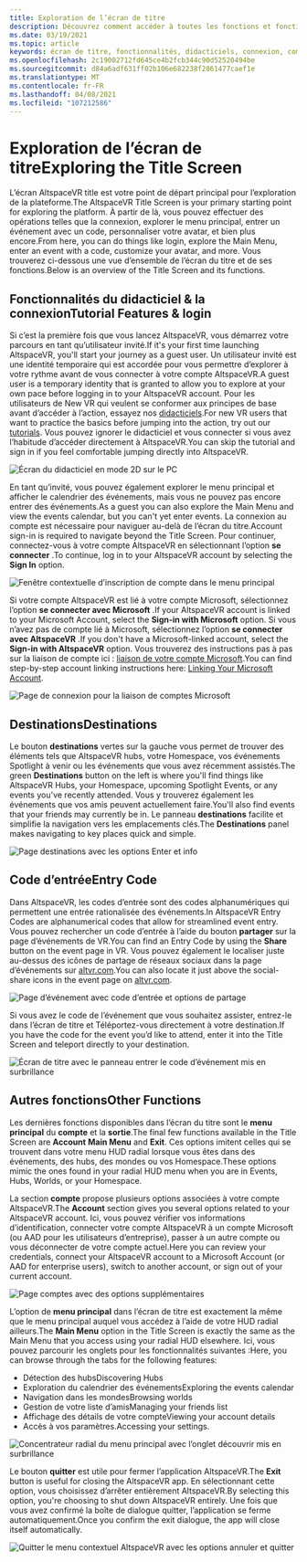 ```yaml
---
title: Exploration de l’écran de titre
description: Découvrez comment accéder à toutes les fonctions et fonctions de l’écran de titre AltspaceVR pour la première fois ou pour retourner un utilisateur.
ms.date: 03/19/2021
ms.topic: article
keywords: écran de titre, fonctionnalités, didacticiels, connexion, compte, code d’entrée, destinations
ms.openlocfilehash: 2c19002712fd645ce4b2fcb344c90d52520494be
ms.sourcegitcommit: d84a6adf631ff02b106e682238f2861477caef1e
ms.translationtype: MT
ms.contentlocale: fr-FR
ms.lasthandoff: 04/08/2021
ms.locfileid: "107212586"
---
```

# <a name="exploring-the-title-screen"></a><span data-ttu-id="360c9-104">Exploration de l’écran de titre</span><span class="sxs-lookup"><span data-stu-id="360c9-104">Exploring the Title Screen</span></span>

<span data-ttu-id="360c9-105">L’écran AltspaceVR title est votre point de départ principal pour l’exploration de la plateforme.</span><span class="sxs-lookup"><span data-stu-id="360c9-105">The AltspaceVR Title Screen is your primary starting point for exploring the platform.</span></span> <span data-ttu-id="360c9-106">À partir de là, vous pouvez effectuer des opérations telles que la connexion, explorer le menu principal, entrer un événement avec un code, personnaliser votre avatar, et bien plus encore.</span><span class="sxs-lookup"><span data-stu-id="360c9-106">From here, you can do things like login, explore the Main Menu, enter an event with a code, customize your avatar, and more.</span></span> <span data-ttu-id="360c9-107">Vous trouverez ci-dessous une vue d’ensemble de l’écran du titre et de ses fonctions.</span><span class="sxs-lookup"><span data-stu-id="360c9-107">Below is an overview of the Title Screen and its functions.</span></span> 

## <a name="tutorial-features--login"></a><span data-ttu-id="360c9-108">Fonctionnalités du didacticiel & la connexion</span><span class="sxs-lookup"><span data-stu-id="360c9-108">Tutorial Features & login</span></span> 

<span data-ttu-id="360c9-109">Si c’est la première fois que vous lancez AltspaceVR, vous démarrez votre parcours en tant qu’utilisateur invité.</span><span class="sxs-lookup"><span data-stu-id="360c9-109">If it's your first time launching AltspaceVR, you'll start your journey as a guest user.</span></span> <span data-ttu-id="360c9-110">Un utilisateur invité est une identité temporaire qui est accordée pour vous permettre d’explorer à votre rythme avant de vous connecter à votre compte AltspaceVR.</span><span class="sxs-lookup"><span data-stu-id="360c9-110">A guest user is a temporary identity that is granted to allow you to explore at your own pace before logging in to your AltspaceVR account.</span></span> <span data-ttu-id="360c9-111">Pour les utilisateurs de New VR qui veulent se conformer aux principes de base avant d’accéder à l’action, essayez nos [didacticiels](../tutorials/host-tools-overview.md).</span><span class="sxs-lookup"><span data-stu-id="360c9-111">For new VR users that want to practice the basics before jumping into the action, try out our [tutorials](../tutorials/host-tools-overview.md).</span></span> <span data-ttu-id="360c9-112">Vous pouvez ignorer le didacticiel et vous connecter si vous avez l’habitude d’accéder directement à AltspaceVR.</span><span class="sxs-lookup"><span data-stu-id="360c9-112">You can skip the tutorial and sign in if you feel comfortable jumping directly into AltspaceVR.</span></span> 

![Écran du didacticiel en mode 2D sur le PC](images/title-screen-01.png)

<span data-ttu-id="360c9-114">En tant qu’invité, vous pouvez également explorer le menu principal et afficher le calendrier des événements, mais vous ne pouvez pas encore entrer des événements.</span><span class="sxs-lookup"><span data-stu-id="360c9-114">As a guest you can also explore the Main Menu and view the events calendar, but you can't yet enter events.</span></span> <span data-ttu-id="360c9-115">La connexion au compte est nécessaire pour naviguer au-delà de l’écran du titre.</span><span class="sxs-lookup"><span data-stu-id="360c9-115">Account sign-in is required to navigate beyond the Title Screen.</span></span> <span data-ttu-id="360c9-116">Pour continuer, connectez-vous à votre compte AltspaceVR en sélectionnant l’option **se connecter** .</span><span class="sxs-lookup"><span data-stu-id="360c9-116">To continue, log in to your AltspaceVR account by selecting the **Sign In** option.</span></span> 

![Fenêtre contextuelle d’inscription de compte dans le menu principal](images/title-screen-03.png)

<span data-ttu-id="360c9-118">Si votre compte AltspaceVR est lié à votre compte Microsoft, sélectionnez l’option **se connecter avec Microsoft** .</span><span class="sxs-lookup"><span data-stu-id="360c9-118">If your AltspaceVR account is linked to your Microsoft Account, select the **Sign-in with Microsoft** option.</span></span> <span data-ttu-id="360c9-119">Si vous n’avez pas de compte lié à Microsoft, sélectionnez l’option **se connecter avec AltspaceVR** .</span><span class="sxs-lookup"><span data-stu-id="360c9-119">If you don't have a Microsoft-linked account, select the **Sign-in with AltspaceVR** option.</span></span> <span data-ttu-id="360c9-120">Vous trouverez des instructions pas à pas sur la liaison de compte ici : [liaison de votre compte Microsoft](../getting-started/linking-microsoft-account.md).</span><span class="sxs-lookup"><span data-stu-id="360c9-120">You can find step-by-step account linking instructions here: [Linking Your Microsoft Account](../getting-started/linking-microsoft-account.md).</span></span> 

![Page de connexion pour la liaison de comptes Microsoft](images/title-screen-02.png)

## <a name="destinations"></a><span data-ttu-id="360c9-122">Destinations</span><span class="sxs-lookup"><span data-stu-id="360c9-122">Destinations</span></span> 

<span data-ttu-id="360c9-123">Le bouton **destinations** vertes sur la gauche vous permet de trouver des éléments tels que AltspaceVR hubs, votre Homespace, vos événements Spotlight à venir ou les événements que vous avez récemment assistés.</span><span class="sxs-lookup"><span data-stu-id="360c9-123">The green **Destinations** button on the left is where you'll find things like AltspaceVR Hubs, your Homespace, upcoming Spotlight Events, or any events you've recently attended.</span></span> <span data-ttu-id="360c9-124">Vous y trouverez également les événements que vos amis peuvent actuellement faire.</span><span class="sxs-lookup"><span data-stu-id="360c9-124">You'll also find events that your friends may currently be in.</span></span> <span data-ttu-id="360c9-125">Le panneau **destinations** facilite et simplifie la navigation vers les emplacements clés.</span><span class="sxs-lookup"><span data-stu-id="360c9-125">The **Destinations** panel makes navigating to key places quick and simple.</span></span> 

![Page destinations avec les options Enter et info](images/title-screen-04.png)

## <a name="entry-code"></a><span data-ttu-id="360c9-127">Code d’entrée</span><span class="sxs-lookup"><span data-stu-id="360c9-127">Entry Code</span></span> 

<span data-ttu-id="360c9-128">Dans AltspaceVR, les codes d’entrée sont des codes alphanumériques qui permettent une entrée rationalisée des événements.</span><span class="sxs-lookup"><span data-stu-id="360c9-128">In AltspaceVR Entry Codes are alphanumerical codes that allow for streamlined event entry.</span></span> <span data-ttu-id="360c9-129">Vous pouvez rechercher un code d’entrée à l’aide du bouton **partager** sur la page d’événements de VR.</span><span class="sxs-lookup"><span data-stu-id="360c9-129">You can find an Entry Code by using the **Share** button on the event page in VR.</span></span> <span data-ttu-id="360c9-130">Vous pouvez également le localiser juste au-dessus des icônes de partage de réseaux sociaux dans la page d’événements sur [altvr.com](https://altvr.com).</span><span class="sxs-lookup"><span data-stu-id="360c9-130">You can also locate it just above the social-share icons in the event page on [altvr.com](https://altvr.com).</span></span> 

![Page d’événement avec code d’entrée et options de partage](images/title-screen-05.png)

<span data-ttu-id="360c9-132">Si vous avez le code de l’événement que vous souhaitez assister, entrez-le dans l’écran de titre et Téléportez-vous directement à votre destination.</span><span class="sxs-lookup"><span data-stu-id="360c9-132">If you have the code for the event you’d like to attend, enter it into the Title Screen and teleport directly to your destination.</span></span>  

![Écran de titre avec le panneau entrer le code d’événement mis en surbrillance](images/title-screen-06.png)

## <a name="other-functions"></a><span data-ttu-id="360c9-134">Autres fonctions</span><span class="sxs-lookup"><span data-stu-id="360c9-134">Other Functions</span></span> 

<span data-ttu-id="360c9-135">Les dernières fonctions disponibles dans l’écran du titre sont le **menu principal** du **compte** et la **sortie**.</span><span class="sxs-lookup"><span data-stu-id="360c9-135">The final few functions available in the Title Screen are **Account** **Main Menu** and **Exit**.</span></span> <span data-ttu-id="360c9-136">Ces options imitent celles qui se trouvent dans votre menu HUD radial lorsque vous êtes dans des événements, des hubs, des mondes ou vos Homespace.</span><span class="sxs-lookup"><span data-stu-id="360c9-136">These options mimic the ones found in your radial HUD menu when you are in Events, Hubs, Worlds, or your Homespace.</span></span> 

<span data-ttu-id="360c9-137">La section **compte** propose plusieurs options associées à votre compte AltspaceVR.</span><span class="sxs-lookup"><span data-stu-id="360c9-137">The **Account** section gives you several options related to your AltspaceVR account.</span></span> <span data-ttu-id="360c9-138">Ici, vous pouvez vérifier vos informations d’identification, connecter votre compte AltspaceVR à un compte Microsoft (ou AAD pour les utilisateurs d’entreprise), passer à un autre compte ou vous déconnecter de votre compte actuel.</span><span class="sxs-lookup"><span data-stu-id="360c9-138">Here you can review your credentials, connect your AltspaceVR account to a Microsoft Account (or AAD for enterprise users), switch to another account, or sign out of your current account.</span></span> 

![Page comptes avec des options supplémentaires](images/title-screen-07.png)

<span data-ttu-id="360c9-140">L’option de **menu principal** dans l’écran de titre est exactement la même que le menu principal auquel vous accédez à l’aide de votre HUD radial ailleurs.</span><span class="sxs-lookup"><span data-stu-id="360c9-140">The **Main Menu** option in the Title Screen is exactly the same as the Main Menu that you access using your radial HUD elsewhere.</span></span> <span data-ttu-id="360c9-141">Ici, vous pouvez parcourir les onglets pour les fonctionnalités suivantes :</span><span class="sxs-lookup"><span data-stu-id="360c9-141">Here, you can browse through the tabs for the following features:</span></span>

* <span data-ttu-id="360c9-142">Détection des hubs</span><span class="sxs-lookup"><span data-stu-id="360c9-142">Discovering Hubs</span></span>
* <span data-ttu-id="360c9-143">Exploration du calendrier des événements</span><span class="sxs-lookup"><span data-stu-id="360c9-143">Exploring the events calendar</span></span>
* <span data-ttu-id="360c9-144">Navigation dans les mondes</span><span class="sxs-lookup"><span data-stu-id="360c9-144">Browsing worlds</span></span>
* <span data-ttu-id="360c9-145">Gestion de votre liste d’amis</span><span class="sxs-lookup"><span data-stu-id="360c9-145">Managing your friends list</span></span>
* <span data-ttu-id="360c9-146">Affichage des détails de votre compte</span><span class="sxs-lookup"><span data-stu-id="360c9-146">Viewing your account details</span></span>
* <span data-ttu-id="360c9-147">Accès à vos paramètres.</span><span class="sxs-lookup"><span data-stu-id="360c9-147">Accessing your settings.</span></span>

![Concentrateur radial du menu principal avec l’onglet découvrir mis en surbrillance](images/title-screen-08.png)

<span data-ttu-id="360c9-149">Le bouton **quitter** est utile pour fermer l’application AltspaceVR.</span><span class="sxs-lookup"><span data-stu-id="360c9-149">The **Exit** button is useful for closing the AltspaceVR app.</span></span> <span data-ttu-id="360c9-150">En sélectionnant cette option, vous choisissez d’arrêter entièrement AltspaceVR.</span><span class="sxs-lookup"><span data-stu-id="360c9-150">By selecting this option, you're choosing to shut down AltspaceVR entirely.</span></span> <span data-ttu-id="360c9-151">Une fois que vous avez confirmé la boîte de dialogue quitter, l’application se ferme automatiquement.</span><span class="sxs-lookup"><span data-stu-id="360c9-151">Once you confirm the exit dialogue, the app will close itself automatically.</span></span> 

![Quitter le menu contextuel AltspaceVR avec les options annuler et quitter](images/title-screen-09.png)